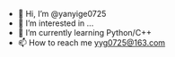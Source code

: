 - 👋 Hi, I’m @yanyige0725
- 👀 I’m interested in ...
- 🌱 I’m currently learning Python/C++
- 📫 How to reach me yyg0725@163.com

<!---
yanyige0725/yanyige0725 is a ✨ special ✨ repository because its `README.md` (this file) appears on your GitHub profile.
You can click the Preview link to take a look at your changes.
--->
